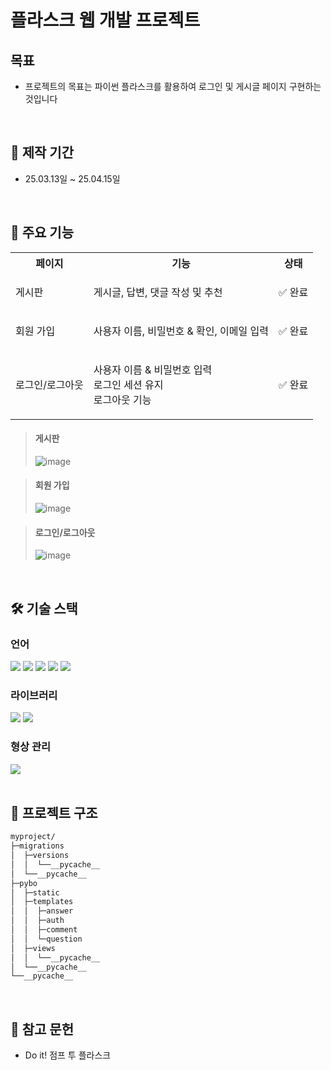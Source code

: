 # 플라스크 웹 개발 프로젝트

## 목표

- 프로젝트의 목표는 파이썬 플라스크를 활용하여 로그인 및 게시글 페이지 구현하는 것입니다 
<br>

## 📆 제작 기간

- 25.03.13일 ~ 25.04.15일
<br>

## 🔧 주요 기능

<table>
  <tr>
    <th>페이지</th>
    <th>기능</th>
    <th>상태</th>
  </tr>
  <tr>
    <td>게시판</td>
    <td>
      <p>게시글, 답변, 댓글 작성 및 추천</p>
    </td>
    <td>✅ 완료</td>
  </tr>
  <tr>
    <td>회원 가입</td>
    <td><p>사용자 이름, 비밀번호 & 확인, 이메일 입력</p></td>
    <td>✅ 완료</td>
  </tr>
  <tr>
    <td>로그인/로그아웃</td>
    <td><p>사용자 이름 & 비밀번호 입력</br>
            로그인 세션 유지</br>
            로그아웃 기능
        </p></td>
    <td>
      ✅ 완료
    </td>
  </tr>

  
</table>


> #### 게시판
> ![image](https://github.com/user-attachments/assets/b4554c12-85e3-4dfc-963c-c289c7cd869c)


> #### 회원 가입  
> ![image](https://github.com/user-attachments/assets/fc9911df-2e40-4192-852b-cc175d887b54)

  
> #### 로그인/로그아웃
> ![image](https://github.com/user-attachments/assets/c6404d68-1cf8-408e-9f8c-7cb274b0673c)

<br>

## 🛠️ 기술 스택

### 언어
<div>
  <img src="https://img.shields.io/badge/Flask-000000?style=for-the-badge&logo=Flask&logoColor=white">
  <img src="https://img.shields.io/badge/HTML5-E34F26?style=for-the-badge&logo=HTML5&logoColor=white">
  <img src="https://img.shields.io/badge/CSS3-1572B6?style=for-the-badge&logo=CSS3&logoColor=white">
  <img src="https://img.shields.io/badge/JavaScript-F7DF1E?style=for-the-badge&logo=JavaScript&logoColor=white">
  <img src="https://img.shields.io/badge/Python-3776AB?style=for-the-badge&logo=Python&logoColor=white">
</div>

### 라이브러리
<div>
  <img src="https://img.shields.io/badge/Bootstrap-7952B3?style=for-the-badge&logo=Bootstrap&logoColor=white">
  <img src="https://img.shields.io/badge/SQLAlchemy-D71F00?style=for-the-badge&logo=SQLAlchemy&logoColor=white">
</div>

### 형상 관리
<div>
    <img src="https://img.shields.io/badge/GiHub-181717?style=for-the-badge&logo=GitHub&logoColor=white">
</div>
<br>

## 📂 프로젝트 구조
```bash
myproject/
├─migrations
│  ├─versions
│  │  └──__pycache__
│  └──__pycache__
├─pybo
│  ├─static
│  ├─templates
│  │  ├─answer
│  │  ├─auth
│  │  ├─comment
│  │  └─question
│  ├─views
│  │  └──__pycache__
│  └──__pycache__
└──__pycache__
```
<br>

## 📖 참고 문헌

- Do it! 점프 투 플라스크
